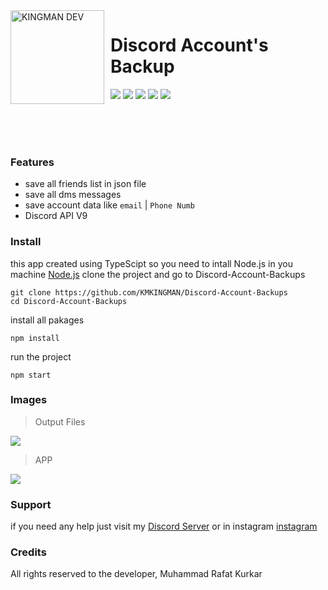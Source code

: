 <img width="150" height="150" align="left" style="float: left; margin: 0 10px 0 0;" alt="KINGMAN DEV" src="https://i.top4top.io/p_1965sxw291.png">  

# Discord Account's Backup 

![](https://img.shields.io/github/stars/kmkingman/Discord-Account-Backups.svg) ![](https://img.shields.io/github/forks/kmkingman/Discord-Account-Backups.svg) ![](https://img.shields.io/github/tag/kmkingman/Discord-Account-Backups.svg) ![](https://img.shields.io/github/release/kmkingman/Discord-Account-Backups.svg) ![](https://img.shields.io/github/issues/kmkingman/Discord-Account-Backups.svg) 

<br>
<br>
<br>

### Features

- save all friends list in json file
- save all dms messages 
- save account data like `email` | `Phone Numb`
- Discord API V9

### Install

this app created using TypeScipt so you need to intall Node.js in you machine [Node.js](https://nodejs.org/en/download/)
clone the project and go to Discord-Account-Backups
```shell
git clone https://github.com/KMKINGMAN/Discord-Account-Backups
cd Discord-Account-Backups
```
install all pakages
```shell
npm install
```
run the project
```shell
npm start
```

### Images

> Output Files

![](https://media.discordapp.net/attachments/892734013993787394/1013690155950948352/unknown.png)
> APP

![](https://media.discordapp.net/attachments/892734013993787394/1013690647032631349/unknown.png)

### Support
if you need any help just visit my [Discord Server](https://discord.gg/kmcodes)
or in instagram [instagram](https://instagram.com/km.kingman/)

### Credits
All rights reserved to the developer, Muhammad Rafat Kurkar